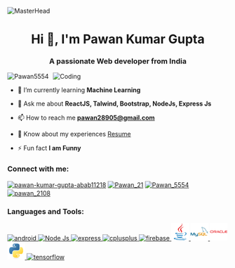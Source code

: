 ![MasterHead](https://www.google.com/url?sa=i&url=https%3A%2F%2Fwpwebdeveloper.in%2Fwp-web-developer-services%2F&psig=AOvVaw1pNyZv40I5vzhfnHDfI-XZ&ust=1714242041343000&source=images&cd=vfe&opi=89978449&ved=0CBIQjRxqFwoTCMCYws-_4IUDFQAAAAAdAAAAABAm)

<h1 align="center">Hi 👋, I'm Pawan Kumar Gupta</h1>
<h3 align="center">A passionate Web developer from India</h3>

<img align="right" alt="Coding" width="400" src="https://cdn.dribbble.com/users/1162077/screenshots/3848914/programmer.gif">

<p align="left"> <img src="https://komarev.com/ghpvc/?username=Pawan5554&label=Profile%20views&color=0e75b6&style=flat" alt="Pawan5554" /> </p>

- 🌱 I’m currently learning **Machine Learning**

- 💬 Ask me about **ReactJS, Talwind, Bootstrap, NodeJs, Express Js**

- 📫 How to reach me **pawan28905@gmail.com**

- 📄 Know about my experiences [Resume](https://firebasestorage.googleapis.com/v0/b/remedez-e64f3.appspot.com/o/Pawan_CSE.pdf?alt=media&token=bc48b36b-a5dd-4947-a30a-cab67247edb4&_gl=1*jy4b21*_ga*MjAxNjI5Mjc2OC4xNjkyMjg1NzIz*_ga_CW55HF8NVT*MTY5NzU2ODU5Ny4xMi4xLjE2OTc1Njg2NTguNjAuMC4w)

- ⚡ Fun fact **I am Funny**

<h3 align="left">Connect with me:</h3>
<p align="left">
<a href="https://www.linkedin.com/in/pawan-kumar-gupta-abab11218" target="blank"><img align="center" src="https://raw.githubusercontent.com/rahuldkjain/github-profile-readme-generator/master/src/images/icons/Social/linked-in-alt.svg" alt="pawan-kumar-gupta-abab11218" height="30" width="40" /></a>
  <a href="https://www.hackerrank.com/Pawan_21" target="blank"><img align="center" src="https://raw.githubusercontent.com/rahuldkjain/github-profile-readme-generator/master/src/images/icons/Social/hackerrank.svg" alt="Pawan_21" height="30" width="40" /></a>
<a href="https://leetcode.com/Pawan_5554" target="blank"><img align="center" src="https://raw.githubusercontent.com/rahuldkjain/github-profile-readme-generator/master/src/images/icons/Social/leet-code.svg" alt="Pawan_5554" height="30" width="40" /></a>
<a href="https://www.codechef.com/users/pawan_2108" target="blank"><img align="center" src="https://avatars.githubusercontent.com/u/11960354?v=4" alt="pawan_2108" height="30" width="40" /></a>

</p>

<h3 align="left">Languages and Tools:</h3>
<p align="left"> <a href="https://react.dev/" target="_blank" rel="noreferrer"> <img src="https://cdn.worldvectorlogo.com/logos/react-1.svg" alt="android" width="40" height="40"/> </a><a href="https://nodejs.org/en" target="_blank" rel="noreferrer"> <img src="https://upload.wikimedia.org/wikipedia/commons/thumb/d/d9/Node.js_logo.svg/2560px-Node.js_logo.svg.png" alt="Node Js" width="40" height="40"/> </a><a href="https://expressjs.com/" target="_blank" rel="noreferrer"> <img src="https://www.vectorlogo.zone/logos/expressjs/expressjs-icon.svg" alt="express" width="40" height="40"/> </a><a href="https://tailwindcss.com/" target="_blank" rel="noreferrer"> <img src="https://upload.wikimedia.org/wikipedia/commons/thumb/d/d5/Tailwind_CSS_Logo.svg/768px-Tailwind_CSS_Logo.svg.png?20230715030042" alt="cplusplus" width="40" height="40"/> </a> <a href="https://getbootstrap.com/" target="_blank" rel="noreferrer"> <img src="https://upload.wikimedia.org/wikipedia/commons/thumb/b/b2/Bootstrap_logo.svg/768px-Bootstrap_logo.svg.png?20210507000024" alt="firebase" width="40" height="40"/> </a> <a href="https://www.java.com" target="_blank" rel="noreferrer"> <img src="https://raw.githubusercontent.com/devicons/devicon/master/icons/java/java-original.svg" alt="java" width="40" height="40"/> </a> <a href="https://www.mysql.com/" target="_blank" rel="noreferrer"> <img src="https://raw.githubusercontent.com/devicons/devicon/master/icons/mysql/mysql-original-wordmark.svg" alt="mysql" width="40" height="40"/> </a> <a href="https://www.oracle.com/" target="_blank" rel="noreferrer"> <img src="https://raw.githubusercontent.com/devicons/devicon/master/icons/oracle/oracle-original.svg" alt="oracle" width="40" height="40"/> </a> <a href="https://www.python.org" target="_blank" rel="noreferrer"> <img src="https://raw.githubusercontent.com/devicons/devicon/master/icons/python/python-original.svg" alt="python" width="40" height="40"/> </a> <a href="https://www.tensorflow.org" target="_blank" rel="noreferrer"> <img src="https://www.vectorlogo.zone/logos/tensorflow/tensorflow-icon.svg" alt="tensorflow" width="40" height="40"/> </a> </p>
